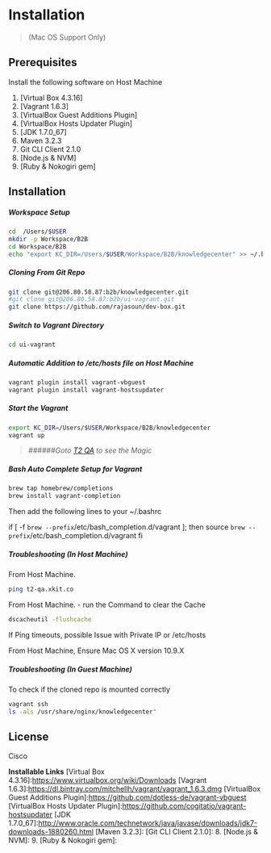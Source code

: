 Installation
============
> (Mac OS Support Only)

Prerequisites
-------------
Install the following software on Host Machine
1. [Virtual Box 4.3.16] 
2. [Vagrant 1.6.3]
3. [VirtualBox Guest Additions Plugin]
4. [VirtualBox Hosts Updater Plugin]
5. [JDK 1.7.0_67]
6. Maven 3.2.3
7. Git CLI Client 2.1.0
8. [Node.js & NVM]
9. [Ruby & Nokogiri gem]
 
Installation
--------------
##### Workspace Setup

```sh
cd  /Users/$USER
mkdir -p Workspace/B2B 
cd Workspace/B2B
echo "export KC_DIR=/Users/$USER/Workspace/B2B/knowledgecenter" >> ~/.bashrc
```
##### Cloning From  Git Repo
```sh
git clone git@206.80.58.87:b2b/knowledgecenter.git
#git clone git@206.80.58.87:b2b/ui-vagrant.git
git clone https://github.com/rajasoun/dev-box.git
```
##### Switch to Vagrant Directory
```sh
cd ui-vagrant
```

##### Automatic Addition to /etc/hosts file on Host Machine
```sh
vagrant plugin install vagrant-vbguest
vagrant plugin install vagrant-hostsupdater
```

##### Start the Vagrant
```sh
export KC_DIR=/Users/$USER/Workspace/B2B/knowledgecenter
vagrant up
```

> ######_Goto [T2 QA](t2-qa.xkit.co "T2-QA") to see the Magic_

##### Bash Auto Complete Setup for Vagrant
```sh
brew tap homebrew/completions
brew install vagrant-completion
```

Then add the following lines to your ~/.bashrc

if [ -f `brew --prefix`/etc/bash_completion.d/vagrant ]; then
    source `brew --prefix`/etc/bash_completion.d/vagrant
fi

##### Troubleshooting (In Host Machine)
From Host Machine. 
```sh
ping t2-qa.xkit.co 
```
From Host Machine. - run the Command to clear the Cache 
```sh
dscacheutil -flushcache
```
If Ping timeouts, possible Issue with Private IP or /etc/hosts

From Host Machine, Ensure Mac OS X version 10.9.X

##### Troubleshooting (In Guest Machine)
To check if the cloned repo is mounted correctly
```sh
vagrant ssh
ls -als /usr/share/nginx/knowledgecenter" 
```

License
-------
Cisco

**Installable Links**
[Virtual Box 4.3.16]:https://www.virtualbox.org/wiki/Downloads 
[Vagrant 1.6.3]:https://dl.bintray.com/mitchellh/vagrant/vagrant_1.6.3.dmg
[VirtualBox Guest Additions Plugin]:https://github.com/dotless-de/vagrant-vbguest
[VirtualBox Hosts Updater Plugin]:https://github.com/cogitatio/vagrant-hostsupdater
[JDK 1.7.0_67]:http://www.oracle.com/technetwork/java/javase/downloads/jdk7-downloads-1880260.html
[Maven 3.2.3]:
[Git CLI Client 2.1.0]:
8. [Node.js & NVM]: 
9. [Ruby & Nokogiri gem]:


